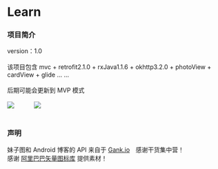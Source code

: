 # Learn
### 项目简介<br>
version：1.0<br><br>
该项目包含 mvc + retrofit2.1.0 + rxJava1.1.6 + okhttp3.2.0 + photoView + cardView + glide  ... ...<br><br>
后期可能会更新到 MVP 模式<br><br>
![](https://github.com/developergx/LearnProject/blob/master/readme1.jpg)
　　　![](https://github.com/developergx/LearnProject/blob/master/readme2.jpg)<br><br>
### 声明<br>
妹子图和 Android 博客的 API 来自于 [Gank.io](http://gank.io/)　感谢干货集中营！<br>
感谢 [阿里巴巴矢量图标库](http://www.iconfont.cn/plus/collections/index?type=3&spm=a313x.7781069.1998910419.6.PBPGns) 提供素材！
